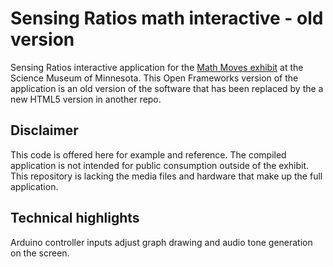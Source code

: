 # Sensing Ratios math interactive - old version

Sensing Ratios interactive application for the [Math Moves exhibit](http://mathmoves.org/) at the Science Museum of Minnesota. This Open Frameworks version of the application is an old version of the software that has been replaced by the a new HTML5 version in another repo.

## Disclaimer
This code is offered here for example and reference. The compiled application is not intended for public consumption outside of the exhibit. This repository is lacking the media files and hardware that make up the full application.

## Technical highlights
Arduino controller inputs adjust graph drawing and audio tone generation on the screen.
